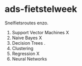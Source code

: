 # ads-fietstelweek
Snelfietsroutes enzo.


1.  Support Vector Machines X
2.  Naive Bayes X
3. Decision Trees .
4. Clustering
5. Regression X
6. Neural Networks
